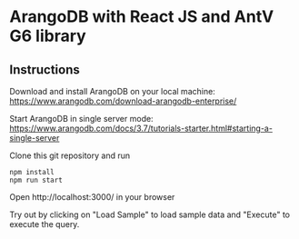 # ArangoDB with React JS and AntV G6 library

## Instructions

Download and install ArangoDB on your local machine:
https://www.arangodb.com/download-arangodb-enterprise/

Start ArangoDB in single server mode:
https://www.arangodb.com/docs/3.7/tutorials-starter.html#starting-a-single-server

Clone this git repository and run
```
npm install
npm run start
```
Open http://localhost:3000/ in your browser

Try out by clicking on "Load Sample" to load sample data and "Execute" to execute the query.
